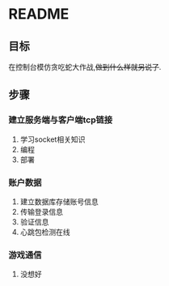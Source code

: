 # README

## 目标

在控制台模仿贪吃蛇大作战,~~做到什么样就另说了~~.



## 步骤

### 建立服务端与客户端tcp链接

1. 学习socket相关知识
2. 编程
3. 部署

### 账户数据

1. 建立数据库存储账号信息
2. 传输登录信息
3. 验证信息
4. 心跳包检测在线

### 游戏通信

1. 没想好